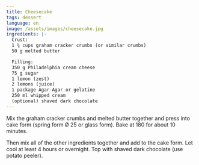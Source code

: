 ```yaml
---
title: Cheesecake
tags: dessert
language: en
image: /assets/images/cheesecake.jpg
ingredients: |-
  Crust:
  1 ¼ cups graham cracker crumbs (or similar crumbs)
  50 g melted butter

  Filling:
  350 g Philadelphia cream cheese
  75 g sugar
  1 lemon (zest)
  2 lemons (juice)
  1 package Agar-Agar or gelatine
  250 ml whipped cream
  (optional) shaved dark chocolate
---
```


Mix the graham cracker crumbs and melted butter together and press into cake form (spring form Ø 25 or glass form). Bake at 180 for about 10 minutes.

Then mix all of the other ingredients together and add to the cake form. Let cool at least 4 hours or overnight. Top with shaved dark chocolate (use potato peeler).
